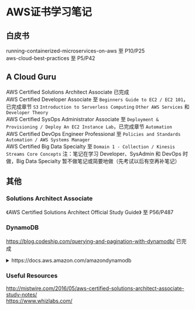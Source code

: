 # AWS证书学习笔记

## 白皮书
running-containerized-microservices-on-aws 至 P10/P25  
aws-cloud-best-practices 至 P5/P42  
  
## A Cloud Guru
AWS Certified Solutions Architect Associate 已完成  
AWS Certified Developer Associate 至 `Beginners Guide to EC2 / EC2 101`，已完成章节 `S3` `Introduction to Serverless Computing` `Other AWS Services` 和 `Developer Theory`  
AWS Certified SysOps Administrator Associate 至 `Deployment & Provisioning / Deploy An EC2 Instance Lab`，已完成章节 `Automation`  
AWS Certified DevOps Engineer Professional 至 `Policies and Standards Automation / AWS Systems Manager`  
AWS Certified Big Data Specialty 至 `Domain 1 - Collection / Kinesis Streams Core Concepts`
注：笔记在学习 Developer、SysAdmin 和 DevOps 时做，Big Data Specialty 暂不做笔记或简要地做（先考试以后有空再补笔记）  
  
## 其他
### Solutions Architect Associate
《AWS Certified Solutions Architect Official Study Guide》 至 P56/P487  
### DynamoDB
https://blog.codeship.com/querying-and-pagination-with-dynamodb/ 已完成  
<details>
    <summary>https://docs.aws.amazon.com/amazondynamodb</summary>
    https://docs.aws.amazon.com/amazondynamodb/latest/APIReference/API_Scan.html 已完成  
</details>
  
### Useful Resources
http://mistwire.com/2016/05/aws-certified-solutions-architect-associate-study-notes/  
https://www.whizlabs.com/  
